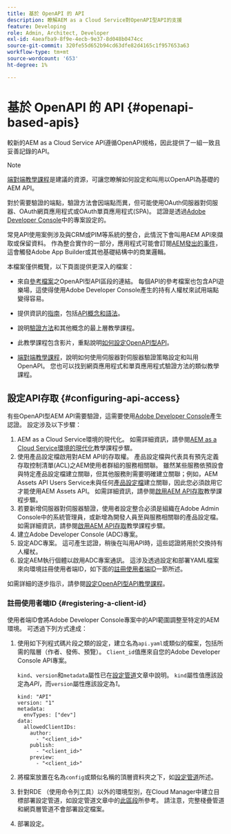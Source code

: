 ```yaml
---
title: 基於 OpenAPI 的 API
description: 瞭解AEM as a Cloud Service對OpenAPI型API的支援
feature: Developing
role: Admin, Architect, Developer
exl-id: 4aeafba9-8f9e-4ecb-9e37-8d048b0474cc
source-git-commit: 320fe55d652b94cd63dfe82d4165c1f957653a63
workflow-type: tm+mt
source-wordcount: '653'
ht-degree: 1%

---
```


# 基於 OpenAPI 的 API {#openapi-based-apis}

較新的AEM as a Cloud Service API遵循OpenAPI規格，因此提供了一組一致且妥善記錄的API。

>[!NOTE]
>
> [端對端教學課程](https://experienceleague.adobe.com/zh-hant/docs/experience-manager-learn/cloud-service/aem-apis/invoke-openapi-based-aem-apis)是建議的資源，可讓您瞭解如何設定和叫用以OpenAPI為基礎的AEM API。

對於需要驗證的端點，驗證方法會因端點而異，但可能使用OAuth伺服器對伺服器、OAuth網頁應用程式或OAuth單頁應用程式(SPA)。 認證是透過[Adobe Developer Console](https://developer.adobe.com/developer-console/)中的專案設定的。

常見API使用案例涉及與CRM或PIM等系統的整合，此情況下會叫用AEM API來擷取或保留資料。 作為整合實作的一部分，應用程式可能會訂閱[AEM發出的事件](https://experienceleague.adobe.com/en/docs/experience-manager-learn/cloud-service/aem-eventing/overview)，這會觸發Adobe App Builder或其他基礎結構中的商業邏輯。

本檔案僅供概覽，以下頁面提供更深入的檔案：

* 來自[參考檔案](https://developer.adobe.com/experience-cloud/experience-manager-apis/)之OpenAPI型API區段的連結。 每個API的參考檔案也包含API遊樂場，這使得使用Adobe Developer Console產生的持有人權杖來試用端點變得容易。

* 提供資訊的[指南](https://developer.adobe.com/experience-cloud/experience-manager-apis/guides/)，包括[API概念和語法](https://developer.adobe.com/experience-cloud/experience-manager-apis/guides/how-to/)。

* 說明[驗證方法](https://experienceleague.adobe.com/en/docs/experience-manager-learn/cloud-service/aem-apis/openapis/overview#authentication-support)和其他概念的最上層教學課程。

* 此教學課程包含影片，重點說明[如何設定OpenAPI型API](https://experienceleague.adobe.com/en/docs/experience-manager-learn/cloud-service/aem-apis/openapis/setup)。

* [端對端教學課程](https://experienceleague.adobe.com/zh-hant/docs/experience-manager-learn/cloud-service/aem-apis/invoke-openapi-based-aem-apis)，說明如何使用伺服器對伺服器驗證策略設定和叫用OpenAPI。 您也可以找到網頁應用程式和單頁應用程式驗證方法的類似教學課程。

## 設定API存取 {#configuring-api-access}

有些OpenAPI型AEM API需要驗證，這需要使用[Adobe Developer Console](https://developer.adobe.com/developer-console/)產生認證。 設定涉及以下步驟：

1. AEM as a Cloud Service環境的現代化。 如需詳細資訊，請參閱[AEM as a Cloud Service環境的現代化](https://experienceleague.adobe.com/en/docs/experience-manager-learn/cloud-service/aem-apis/openapis/setup?#modernization-of-aem-as-a-cloud-service-environment)教學課程步驟。
1. 使用產品設定檔啟用對AEM API的存取權。 產品設定檔與代表具有預先定義存取控制清單(ACL)之AEM使用者群組的服務相關聯。 雖然某些服務依預設會與特定產品設定檔建立關聯，但其他服務則需要明確建立關聯；例如，AEM Assets API Users Service未與任何[產品設定檔](/help/onboarding/aem-cs-team-product-profiles.md#aem-product-profiles)建立關聯，因此您必須啟用它才能使用AEM Assets API。 如需詳細資訊，請參閱[啟用AEM API存取](https://experienceleague.adobe.com/en/docs/experience-manager-learn/cloud-service/aem-apis/openapis/setup#enable-aem-apis-access)教學課程步驟。
1. 若要新增伺服器對伺服器驗證，使用者設定整合必須是組織在Adobe Admin Console中的系統管理員，或新增為開發人員至與服務相關聯的產品設定檔。 如需詳細資訊，請參閱[啟用AEM API存取](https://experienceleague.adobe.com/en/docs/experience-manager-learn/cloud-service/aem-apis/openapis/setup#enable-aem-apis-access)教學課程步驟。
1. 建立Adobe Developer Console (ADC)專案。
1. 設定ADC專案。 這可產生認證，稍後在叫用API時，這些認證將用於交換持有人權杖。
1. 設定AEM執行個體以啟用ADC專案通訊。 這涉及透過設定和部署YAML檔案來向環境註冊使用者端ID，如下面的[註冊使用者端ID](#registering-a-client-id)一節所述。

如需詳細的逐步指示，請參閱[設定OpenAPI型API教學課程](https://experienceleague.adobe.com/en/docs/experience-manager-learn/cloud-service/aem-apis/openapis/setup)。

### 註冊使用者端ID {#registering-a-client-id}

使用者端ID會將Adobe Developer Console專案中的API範圍調整至特定的AEM環境。 可透過下列方式達成：

1. 使用如下列程式碼片段之類的設定，建立名為`api.yaml`或類似的檔案，包括所需的階層（作者、發佈、預覽）。 `Client_id`值應來自您的Adobe Developer Console API專案。

   `kind`、`version`和`metadata`屬性已在[設定管道](/help/operations/config-pipeline.md#common-syntax)文章中說明。 `kind`屬性值應該設定為&#x200B;*API*，而`version`屬性應該設定為&#x200B;*1*。

   ```
   kind: "API"
   version: "1"
   metadata:
     envTypes: ["dev"]
   data:
     allowedClientIDs:
       author:
         - "<client_id>"
       publish:
         - "<client_id>"
       preview:
         - "<client_id>"
   ```

1. 將檔案放置在名為`config`或類似名稱的頂層資料夾之下，如[設定管道](/help/operations/config-pipeline.md#folder-structure)所述。
1. 針對RDE （使用命令列工具）以外的環境型別，在Cloud Manager中建立目標部署設定管道，如設定管道文章中的[此區段](/help/operations/config-pipeline.md#creating-and-managing)所參考。 請注意，完整棧疊管道和網頁層管道不會部署設定檔案。
1. 部署設定。
